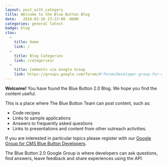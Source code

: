 ```yaml
---
layout: post_with_category
title: Welcome to the Blue Button Blog 
date:   2018-03-26 23:22:00 -0600
categories: general latest
badge: blog
ctas:
  - 
    title: Home
    link: /
  - 
    title: Blog Categories
    link: /categories/
  -
    title: Comments via Google Group
    link: https://groups.google.com/forum/#!forum/Developer-group-for-cms-blue-button-api
---
```

**Welcome!** You have found the Blue Button 2.0 Blog. We hope you find the content useful.

This is a place where The Blue Button Team can post content, such as: 

- Code recipes 
- Links to sample applications
- Answers to frequently asked questions
- Links to presentations and content from other outreach activities.

If you are interested in particular topics please register with our 
<a href="https://groups.google.com/forum/#!forum/Developer-group-for-cms-blue-button-api" target="_blank">Google Group for CMS Blue Button Developers</a>.

The Blue Button 2.0 Google Group is where developers can ask questions, find answers, 
leave feedback and share experiences using the API. 
